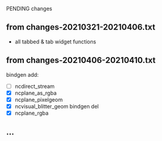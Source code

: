 PENDING changes

## from changes-20210321-20210406.txt
- all tabbed & tab widget functions

## from changes-20210406-20210410.txt
bindgen add:
- [ ] ncdirect_stream
- [x] ncplane_as_rgba
- [x] ncplane_pixelgeom
- [x] ncvisual_blitter_geom
bindgen del
- [x] ncplane_rgba

## ...
